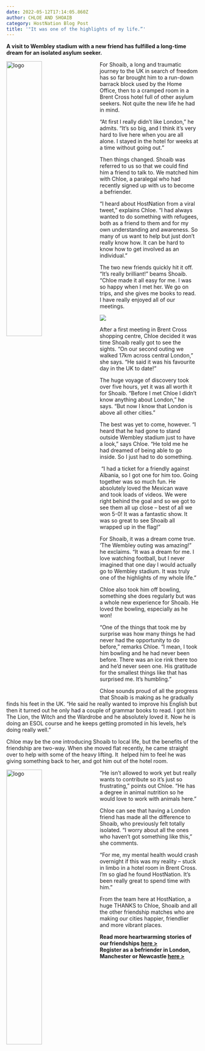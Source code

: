 ```yaml
---
date: 2022-05-12T17:14:05.860Z
author: CHLOE AND SHOAIB
category: HostNation Blog Post
title: '"It was one of the highlights of my life.”'
---
```

**A visit to Wembley stadium with a new friend has fulfilled a long-time dream for an isolated asylum seeker.**

<img src="/assets/chloe-and-shoaib_at-wembley.jpeg" alt="logo" style="width:43%;padding-right:25px;" ALIGN="left" />For Shoaib, a long and traumatic journey to the UK in search of freedom has so far brought him to a run-down barrack block used by the Home Office, then to a cramped room in a Brent Cross hotel full of other asylum seekers. Not quite the new life he had in mind.

“At first I really didn’t like London,” he admits. “It’s so big, and I think it’s very hard to live here when you are all alone. I stayed in the hotel for weeks at a time without going out.” 

Then things changed. Shoaib was referred to us so that we could find him a friend to talk to. We matched him with Chloe, a paralegal who had recently signed up with us to become a befriender. 

“I heard about HostNation from a viral tweet,” explains Chloe. “I had always wanted to do something with refugees, both as a friend to them and for my own understanding and awareness. So many of us want to help but just don’t really know how. It can be hard to know how to get involved as an individual.”

The two new friends quickly hit it off. “It’s really brilliant!” beams Shoaib. “Chloe made it all easy for me. I was so happy when I met her. We go on trips, and she gives me books to read. I have really enjoyed all of our meetings.

![](/assets/chloe-and-shoaib_sightseeing.jpeg)

After a first meeting in Brent Cross shopping centre, Chloe decided it was time Shoaib really got to see the sights. “On our second outing we walked 17km across central London,” she says. “He said it was his favourite day in the UK to date!” 

The huge voyage of discovery took over five hours, yet it was all worth it for Shoaib. “Before I met Chloe I didn’t know anything about London,” he says. “But now I know that London is above all other cities.”

The best was yet to come, however. “I heard that he had gone to stand outside Wembley stadium just to have a look,” says Chloe. “He told me he had dreamed of being able to go inside. So I just had to do something. 

 “I had a ticket for a friendly against Albania, so I got one for him too. Going together was so much fun. He absolutely loved the Mexican wave and took loads of videos. We were right behind the goal and so we got to see them all up close – best of all we won 5-0! It was a fantastic show. It was so great to see Shoaib all wrapped up in the flag!”

For Shoaib, it was a dream come true. ‘The Wembley outing was amazing!” he exclaims. “It was a dream for me. I love watching football, but I never imagined that one day I would actually go to Wembley stadium. It was truly one of the highlights of my whole life.”

Chloe also took him off bowling, something she does regularly but was a whole new experience for Shoaib. He loved the bowling, especially as he won! 

“One of the things that took me by surprise was how many things he had never had the opportunity to do before,” remarks Chloe. “I mean, I took him bowling and he had never been before. There was an ice rink there too and he’d never seen one. His gratitude for the smallest things like that has surprised me. It’s humbling.” 

Chloe sounds proud of all the progress that Shoaib is making as he gradually finds his feet in the UK. “He said he really wanted to improve his English but then it turned out he only had a couple of grammar books to read. I got him The Lion, the Witch and the Wardrobe and he absolutely loved it. Now he is doing an ESOL course and he keeps getting promoted in his levels, he’s doing really well.”

Chloe may be the one introducing Shoaib to local life, but the benefits of the friendship are two-way. When she moved flat recently, he came straight over to help with some of the heavy lifting. It  helped him to feel he was giving something back to her, and got him out of the hotel room. 

<img src="/assets/chloe-and-shoaib_sh-helps-c-move-flat.jpg" alt="logo" style="width:43%;padding-right:25px;" ALIGN="left" />“He isn’t allowed to work yet but really wants to contribute so it’s just so frustrating,” points out Chloe. “He has a degree in animal nutrition so he would love to work with animals here.”

Chloe can see that having a London friend has made all the difference to Shoaib, who previously felt totally isolated. “I worry about all the ones who haven’t got something like this,” she comments. 

“For me, my mental health would crash overnight if this was my reality – stuck in limbo in a hotel room in Brent Cross. I’m so glad he found HostNation. It’s been really great to spend time with him.”

From the team here at HostNation, a huge THANKS to Chloe, Shoaib and all the other friendship matches who are making our cities happier, friendlier and more vibrant places.

**Read more heartwarming stories of our friendships [here >](https://www.hostnation.org.uk/stories/)**\
**Register as a befriender in London, Manchester or Newcastle [here >](https://www.hostnation.org.uk/befriend/)**